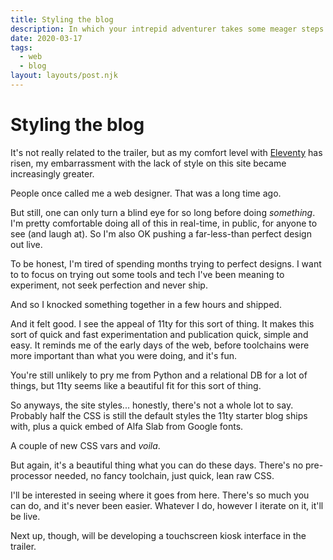```yaml
---
title: Styling the blog
description: In which your intrepid adventurer takes some meager steps to de-ugly this blog.
date: 2020-03-17
tags:
  - web
  - blog
layout: layouts/post.njk
---
```


# Styling the blog
It's not really related to the trailer, but as my comfort level with [Eleventy](https://www.11ty.dev) has risen, my embarrassment with the lack of style on this site became increasingly greater.

People once called me a web designer. That was a long time ago.

But still, one can only turn a blind eye for so long before doing _something_. I'm pretty comfortable doing all of this in real-time, in public, for anyone to see (and laugh at). So I'm also OK pushing a far-less-than perfect design out live. 

To be honest, I'm tired of spending months trying to perfect designs. I want to to focus on trying out some tools and tech I've been meaning to experiment, not seek perfection and never ship.

And so I knocked something together in a few hours and shipped. 

And it felt good. I see the appeal of 11ty for this sort of thing. It makes this sort of quick and fast experimentation and publication quick, simple and easy. It reminds me of the early days of the web, before toolchains were more important than what you were doing, and it's fun.

You're still unlikely to pry me from Python and a relational DB for a lot of things, but 11ty seems like a beautiful fit for this sort of thing.

So anyways, the site styles... honestly, there's not a whole lot to say. Probably half the CSS is still the default styles the 11ty starter blog ships with, plus a quick embed of Alfa Slab from Google fonts.

A couple of new CSS vars and _voila_. 

But again, it's a beautiful thing what you can do these days. There's no pre-processor needed, no fancy toolchain, just quick, lean raw CSS.

I'll be interested in seeing where it goes from here. There's so much you can do, and it's never been easier. Whatever I do, however I iterate on it, it'll be live.

Next up, though, will be developing a touchscreen kiosk interface in the trailer.

